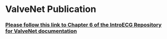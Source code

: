 # ValveNet Publication 
### [**Please follow this link to Chapter 6 of the IntroECG Repository for ValveNet documentation**](github.com/PierreElias/IntroECG)


